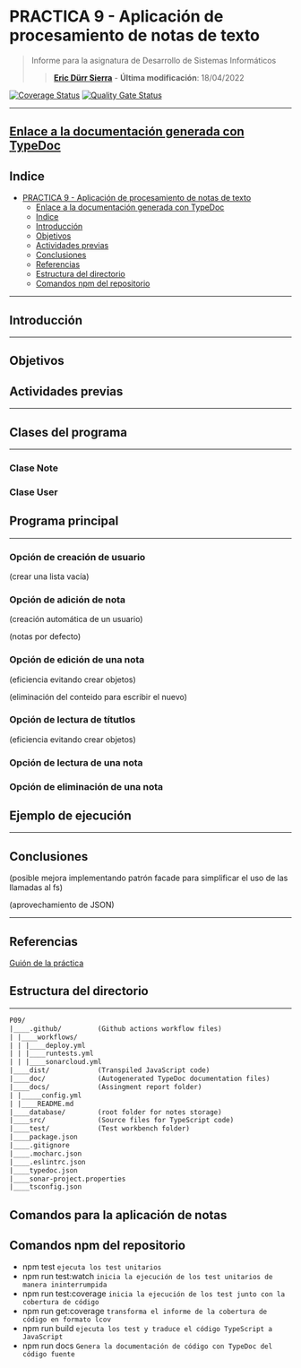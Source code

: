 # PRACTICA 9 - Aplicación de procesamiento de notas de texto

>Informe para la asignatura de Desarrollo de Sistemas Informáticos
>
>>**[Eric Dürr Sierra](alu0101027005@ull.edu.es)** - **Última modificación**: 18/04/2022

[![Coverage Status](https://coveralls.io/repos/github/ULL-ESIT-INF-DSI-2122/ull-esit-inf-dsi-21-22-prct09-filesystem-notes-app-Eric-Durr/badge.svg?branch=master)](https://coveralls.io/github/ULL-ESIT-INF-DSI-2122/ull-esit-inf-dsi-21-22-prct09-filesystem-notes-app-Eric-Durr?branch=master)
[![Quality Gate Status](https://sonarcloud.io/api/project_badges/measure?project=ULL-ESIT-INF-DSI-2122_ull-esit-inf-dsi-21-22-prct09-filesystem-notes-app-Eric-Durr&metric=alert_status)](https://sonarcloud.io/summary/new_code?id=ULL-ESIT-INF-DSI-2122_ull-esit-inf-dsi-21-22-prct09-filesystem-notes-app-Eric-Durr)

***

## [Enlace a la documentación generada con TypeDoc](http://dsi-p09-code-docs.surge.sh/modules.html)

## Indice

- [PRACTICA 9 - Aplicación de procesamiento de notas de texto](#practica-9---aplicación-de-procesamiento-de-notas-de-texto)
  - [Enlace a la documentación generada con TypeDoc](#enlace-a-la-documentación-generada-con-typedoc)
  - [Indice](#indice)
  - [Introducción](#introducción)
  - [Objetivos](#objetivos)
  - [Actividades previas](#actividades-previas)
  - [Conclusiones](#conclusiones)
  - [Referencias](#referencias)
  - [Estructura del directorio](#estructura-del-directorio)
  - [Comandos npm del repositorio](#comandos-npm-del-repositorio)

***

## Introducción

***

## Objetivos

## Actividades previas

***

## Clases del programa

***

### Clase Note

### Clase User

## Programa principal

***

### Opción de creación de usuario

(crear una lista vacía)

### Opción de adición de nota

(creación automática de un usuario)

(notas por defecto)

### Opción de edición de una nota

(eficiencia evitando crear objetos)

(eliminación del conteido para escribir el nuevo)

### Opción de lectura de títutlos

(eficiencia evitando crear objetos)

### Opción de lectura de una nota

### Opción de eliminación de una nota


## Ejemplo de ejecución

***

## Conclusiones

(posible mejora implementando patrón facade para simplificar el uso de las llamadas al fs)

(aprovechamiento de JSON)

***

## Referencias

[Guión de la práctica](https://ull-esit-inf-dsi-2122.github.io/prct09-filesystem-notes-app/)

## Estructura del directorio

***

```txt
P09/
|____.github/         (Github actions workflow files)
| |____workflows/
| | |____deploy.yml
| | |____runtests.yml
| | |____sonarcloud.yml
|____dist/            (Transpiled JavaScript code)
|____doc/             (Autogenerated TypeDoc documentation files)
|____docs/            (Assingment report folder)
| |_____config.yml
| |____README.md
|____database/        (root folder for notes storage)
|____src/             (Source files for TypeScript code)
|____test/            (Test workbench folder)
|____package.json
|____.gitignore
|____.mocharc.json
|____.eslintrc.json
|____typedoc.json
|____sonar-project.properties
|____tsconfig.json

```

## Comandos para la aplicación de notas

## Comandos npm del repositorio

- npm test  `ejecuta los test unitarios`
- npm run test:watch `inicia la ejecución de los test unitarios de manera ininterrumpida`
- npm run test:coverage `inicia la ejecución de los test junto con la cobertura de código`
- npm run get:coverage `transforma el informe de la cobertura de código en formato lcov`
- npm run build `ejecuta los test y traduce el código TypeScript a JavaScript`
- npm run docs `Genera la documentación de código con TypeDoc del código fuente`
